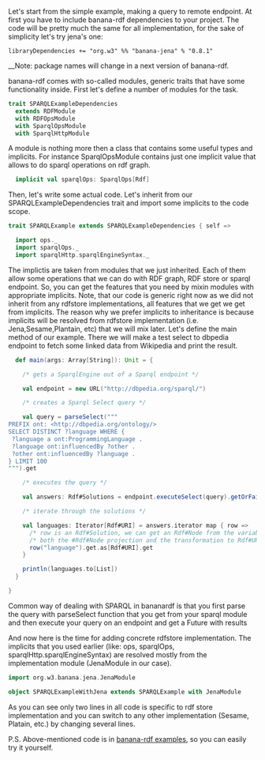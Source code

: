 Let's start from the simple example, making a query to remote endpoint. At first you have to include banana-rdf dependencies to your project. The code will be pretty much the same for all implementation, for the sake of simplicity let's try jena's one:
```
libraryDependencies += "org.w3" %% "banana-jena" % "0.8.1"
```
__Note: package names will change in a next version of banana-rdf.

banana-rdf comes with so-called modules, generic traits that have some functionality inside.
First let's define a number of modules for the task. 

```scala
trait SPARQLExampleDependencies
  extends RDFModule
  with RDFOpsModule
  with SparqlOpsModule
  with SparqlHttpModule
```
A module is nothing more then a class that contains some useful types and implicits. For instance SparqlOpsModule contains just one implicit value that allows to do sparql operations on rdf graph.
```scala
  implicit val sparqlOps: SparqlOps[Rdf]
```

Then, let's write some actual code. Let's inherit from our SPARQLExampleDependencies trait and import some implicits to the code scope.

```scala
trait SPARQLExample extends SPARQLExampleDependencies { self =>

  import ops._
  import sparqlOps._
  import sparqlHttp.sparqlEngineSyntax._
```
The implictis are taken from modules that we just inherited. Each of them allow some operations that we can do with RDF graph, RDF store or sparql endpoint. So, you can get the features that you need by mixin modules with appropriate implicits. 
Note, that our code is generic right now as we did not inherit from any rdfstore implementations, all features that we get we get from implicits. The reason why we prefer implicits to inheritance is because implicits will be resolved from rdfstore implementation (i.e. Jena,Sesame,Plantain, etc) that we will mix later.
Let's define the main method of our example. There we will make a test select to dbpedia endpoint to fetch some linked data from Wikipedia and print the result.
```scala
  def main(args: Array[String]): Unit = {

    /* gets a SparqlEngine out of a Sparql endpoint */

    val endpoint = new URL("http://dbpedia.org/sparql/")

    /* creates a Sparql Select query */

    val query = parseSelect("""
PREFIX ont: <http://dbpedia.org/ontology/>
SELECT DISTINCT ?language WHERE {
 ?language a ont:ProgrammingLanguage .
 ?language ont:influencedBy ?other .
 ?other ont:influencedBy ?language .
} LIMIT 100
""").get

    /* executes the query */

    val answers: Rdf#Solutions = endpoint.executeSelect(query).getOrFail()

    /* iterate through the solutions */

    val languages: Iterator[Rdf#URI] = answers.iterator map { row =>
      /* row is an Rdf#Solution, we can get an Rdf#Node from the variable name */
      /* both the #Rdf#Node projection and the transformation to Rdf#URI can fail in the Try type, hense the flatMap */
      row("language").get.as[Rdf#URI].get
    }

    println(languages.to[List])
  }

}
```
Common way of dealing with SPARQL in bananardf is that you first parse the query with parseSelect function that you get from your sparql module and then execute your query on an endpoint and get a Future with results

And now here is the time for adding concrete rdfstore implementation. The implicits that you used earlier (like: ops, sparqlOps,  sparqlHttp.sparqlEngineSyntax) are resolved mostly from the implementation module (JenaModule in our case).


```scala
import org.w3.banana.jena.JenaModule

object SPARQLExampleWithJena extends SPARQLExample with JenaModule
```
As you can see only two lines in all code is specific to rdf store implementation and you can switch to any other implementation (Sesame, Platain, etc.) by changing several lines. 

P.S. Above-mentioned code is in [banana-rdf examples](https://github.com/w3c/banana-rdf/tree/master/examples/src/main/scala/org/w3/banana/examples), so you can easily try it yourself.